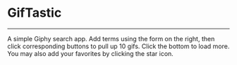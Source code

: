 # GifTastic
------
A simple Giphy search app. Add terms using the form on the right, then click corresponding buttons to pull up 10 gifs. Click the bottom to load more.
You may also add your favorites by clicking the star icon.